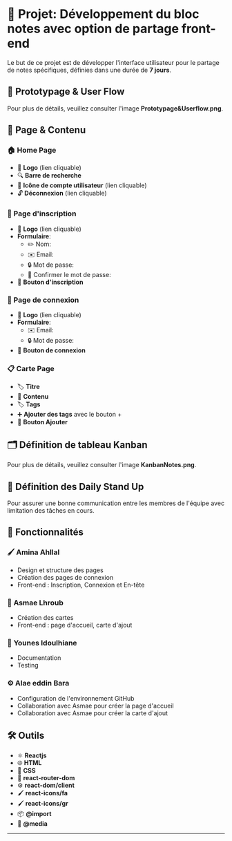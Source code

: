 # 📝 Projet: Développement du bloc notes avec option de partage front-end

Le but de ce projet est de développer l'interface utilisateur pour le partage de notes spécifiques, définies dans une durée de **7 jours**.

## 📐 Prototypage & User Flow

Pour plus de détails, veuillez consulter l'image **Prototypage&Userflow.png**.

## 📄 Page & Contenu

### 🏠 Home Page
- 🔗 **Logo** (lien cliquable)
- 🔍 **Barre de recherche**
- 👤 **Icône de compte utilisateur** (lien cliquable)
- 🔓 **Déconnexion** (lien cliquable)

### 📝 Page d'inscription
- 🔗 **Logo** (lien cliquable)
- **Formulaire**:  
  - ✏️ Nom:
  - ✉️ Email:
  - 🔒 Mot de passe:
  - 🔄 Confirmer le mot de passe:
- 🔘 **Bouton d'inscription**

### 🔑 Page de connexion
- 🔗 **Logo** (lien cliquable)
- **Formulaire**:  
  - ✉️ Email:
  - 🔒 Mot de passe:
- 🔘 **Bouton de connexion**

### 📋 Carte Page
- 🏷️ **Titre**
- 📄 **Contenu**
- 🏷️ **Tags**
- ➕ **Ajouter des tags** avec le bouton +
- 🔘 **Bouton Ajouter**

## 🗂️ Définition de tableau Kanban

Pour plus de détails, veuillez consulter l'image **KanbanNotes.png**.

## 🔄 Définition des Daily Stand Up

Pour assurer une bonne communication entre les membres de l'équipe avec limitation des tâches en cours.

## 🔧 Fonctionnalités

### 🖌️ **Amina Ahllal**
- Design et structure des pages
- Création des pages de connexion
- Front-end : Inscription, Connexion et En-tête

### 🎨 **Asmae Lhroub**
- Création des cartes
- Front-end : page d'accueil, carte d'ajout

### 📝 **Younes Idoulhiane**
- Documentation
- Testing

### ⚙️ **Alae eddin Bara**
- Configuration de l'environnement GitHub
- Collaboration avec Asmae pour créer la page d'accueil
- Collaboration avec Asmae pour créer la carte d'ajout

## 🛠️ Outils

- ⚛️ **Reactjs**
- 🌐 **HTML**
- 🎨 **CSS**
- 🚀 **react-router-dom**
- ⚙️ **react-dom/client**
- 🖌️ **react-icons/fa**
- 🖌️ **react-icons/gr**
- 📦 **@import**
- 📱 **@media**

---

